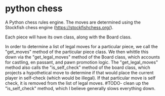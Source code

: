 # python chess
A Python chess rules engine. The moves are determined using the Stockfish chess engine (https://stockfishchess.org/).

Each piece will have its own class, along with the Board class.

In order to determine a list of legal moves for a particular piece, we call the "get_moves" method of the particular piece class. We then whittle this down via the "get_legal_moves" method of the Board class, which accounts for castling, en passant, and pawn promotion logic. The "get_legal_moves" method also calls the "is_self_check" method of the board class, which projects a hypothetical move to determine if that would place the current player in self-check (which would be illegal). If that particular move is self check, it is removed from the list of legal moves.
#TODO- clean up the "is_self_check" method, which I believe generally slows everything down.

